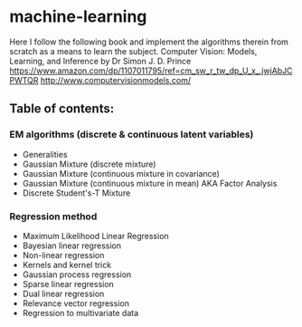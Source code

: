 # machine-learning

Here I follow the following book and implement the algorithms therein from scratch as a means to learn the subject.
Computer Vision: Models, Learning, and Inference by Dr Simon J. D. Prince https://www.amazon.com/dp/1107011795/ref=cm_sw_r_tw_dp_U_x_.jwjAbJCPWTQR
http://www.computervisionmodels.com/

## Table of contents:

### EM algorithms (discrete & continuous latent variables)
  - Generalities
  - Gaussian Mixture (discrete mixture) 
  - Gaussian Mixture (continuous mixture in covariance)
  - Gaussian Mixture (continuous mixture in mean) AKA Factor Analysis
  - Discrete Student's-T Mixture

### Regression method
  - Maximum Likelihood Linear Regression
  - Bayesian linear regression
  - Non-linear regression
  - Kernels and kernel trick
  - Gaussian process regression
  - Sparse linear regression
  - Dual linear regression
  - Relevance vector regression
  - Regression to multivariate data
